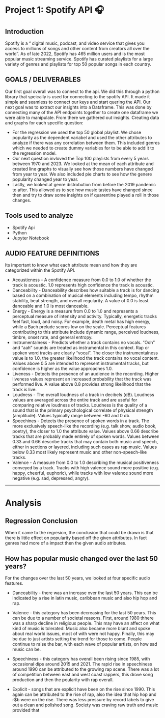 #  Project 1: Spotify API :headphones:
## Introduction
  Spotify is a “ digital music, podcast, and video service that gives you access to millions of songs and other content from creators all over the world”. As of late 2022, Spotify has 465 million users and is the most popular music streaming service. Spotify has curated playlists for a large variety of genres and playlists for top 50 popular songs in each country. 

##  GOALS / DELIVERABLES
 Our first goal overall was to connect to the api. We did this through a python library that speically is used for connecting to the spotify API. It made it simple and seamless to connect our keys and start quering the API.
 Our next goal was to extract our insights into a Dataframe. This was done by connecting many of the API endpoints together to create one dataframe we were able to manipulate.
 From there we gathered out insights. Creating data and graphs for each specific question:
 *  For the regression we used the top 50 global playlist. We chose popularity as the dependent variabel and used the other attributes to analyze if there was any correlation between them. This included genres which we needed to create dummy variables for to be able to add it to the regression model.
  * Our next question invloved the Top 100 playlists from every 5 years between 1970 and 2023. We looked at the mean of each attribute and created line graphs to visually see how those numbers have changed from year to year. We also included pie charts to see how the genere popularity changed year to year.
  * Lastly, we looked at genre distrobution from before the 2019 pandemic to after. This allowed us to see how music tastes have changed since then and try to draw some insights on if quarentine played a roll in those changes.

 ## Tools used to analyze 
 - Spotify Api
 - Python
 - Jupyter Notebook

##  AUDIO FEATURE DEFINITIONS
 Its important to know what each attribute mean and how they are categorized within the Spotify API.
* Acousticness - A confidence measure from 0.0 to 1.0 of whether the track is acoustic. 1.0 represents high confidence the track is acoustic.
* Danceability - Danceability describes how suitable a track is for dancing based on a combination of musical elements including tempo, rhythm stability, beat strength, and overall regularity. A value of 0.0 is least danceable and 1.0 is most danceable.
 * Energy - Energy is a measure from 0.0 to 1.0 and represents a perceptual measure of intensity and activity. Typically, energetic tracks feel fast, loud, and noisy. For example, death metal has high energy, while a Bach prelude scores low on the scale. Perceptual features contributing to this attribute include dynamic range, perceived loudness, timbre, onset rate, and general entropy.
* Instrumentalness - Predicts whether a track contains no vocals. “Ooh” and “aah” sounds are treated as instrumental in this context. Rap or spoken word tracks are clearly “vocal”. The closer the instrumentalness value is to 1.0, the greater likelihood the track contains no vocal content. Values above 0.5 are intended to represent instrumental tracks, but confidence is higher as the value approaches 1.0.
* Liveness - Detects the presence of an audience in the recording. Higher liveness values represent an increased probability that the track was performed live. A value above 0.8 provides strong likelihood that the track is live.
* Loudness - The overall loudness of a track in decibels (dB). Loudness values are averaged across the entire track and are useful for comparing relative loudness of tracks. Loudness is the quality of a sound that is the primary psychological correlate of physical strength (amplitude). Values typically range between -60 and 0 db.
* Speechines - Detects the presence of spoken words in a track. The more exclusively speech-like the recording (e.g. talk show, audio book, poetry), the closer to 1.0 the attribute value. Values above 0.66 describe tracks that are probably made entirely of spoken words. Values between 0.33 and 0.66 describe tracks that may contain both music and speech, either in sections or layered, including such cases as rap music. Values below 0.33 most likely represent music and other non-speech-like tracks.
* Valence - A measure from 0.0 to 1.0 describing the musical positiveness conveyed by a track. Tracks with high valence sound more positive (e.g. happy, cheerful, euphoric), while tracks with low valence sound more negative (e.g. sad, depressed, angry).
-----------------------------------------------------------------------------------------------------------------------
# Analysis

## Regression Conclusion
   When it came to the regresion, the conclusion that could be drawn is that there is little effect on popularity based off the given attributes. In fact genres had more of a impact then the given audio atributes.

## How has popular music changed over the last 50 years? 
  For the changes over the last 50 years, we looked at four specific audio features.
    
* Danceability - there was an increase over the last 50 years. This can be indicated by a rise in latin music, caribbean music and also hip hop and rap.
    
* Valence - this category has been decreasing for the last 50 years. This can be due to a number of societal reasons. First, around 1980 thhere was a sharp decline in religious people. This may have an affect on what kind of music is tolerated. Music also became more blunt and spoke about real world issues, most of with were not happy. Finally, this may be due to just artists setting the trend for those to come. People continue to raise the bar, with each wave of popular artists, on how sad music can be.
   
* Speechiness - this category has overall been rising since 1985, with occasional dips around 2015 and 2021. The rapid rise in speechiness around 1990 can be attributed to the growing rap scene. There was a lot of competition between east and west coast rappers, this drove song production and then the poularity with rap overall.
    
* Explicit - songs that are explicit have been on the rise since 1990. This again can be attributed to the rise of rap, also the idea that hip hop and r$b were on the rise. There was less pressure by record labels to give out a clean and polished song. Society was craving raw truth and music provided that
